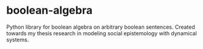 # boolean-algebra
Python library for boolean algebra on arbitrary boolean sentences. Created towards my thesis research in modeling social epistemology with dynamical systems.
